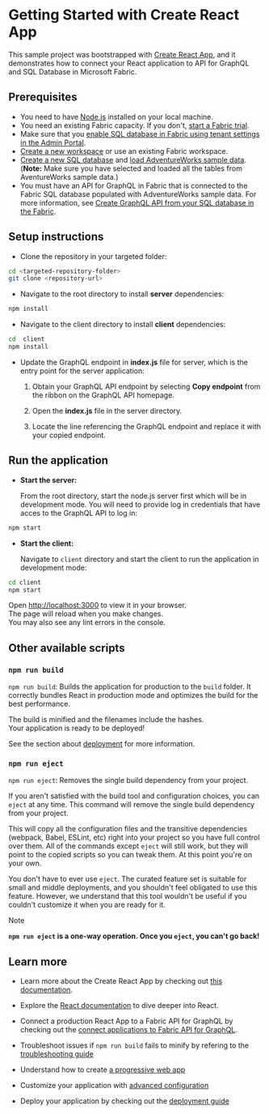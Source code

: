 # Getting Started with Create React App

This sample project was bootstrapped with [Create React App](https://github.com/facebook/create-react-app), and it demonstrates how to connect your React application to API for GraphQL and SQL Database in Microsoft Fabric.

## Prerequisites

- You need to have [Node.js](https://nodejs.org/) installed on your local machine.
- You need an existing Fabric capacity. If you don't, [start a Fabric trial](https://learn.microsoft.com/fabric/get-started/fabric-trial).
- Make sure that you [enable SQL database in Fabric using tenant settings in the Admin Portal](https://learn.microsoft.com/fabric/database/sql/enable).
- [Create a new workspace](https://learn.microsoft.com/fabric/get-started/workspaces) or use an existing Fabric workspace.
- [Create a new SQL database](https://learn.microsoft.com/fabric/database/sql/create) and [load AdventureWorks sample data](https://learn.microsoft.com/fabric/database/sql/load-adventureworks-sample-data). (**Note:** Make sure you have selected and loaded all the tables from AventureWorks sample data.)
- You must have an API for GraphQL in Fabric that is connected to the Fabric SQL database populated with AdventureWorks sample data. For more information, see [Create GraphQL API from your SQL database in the Fabric](https://learn.microsoft.com/fabric/database/sql/graphql-api).

## Setup instructions

- Clone the repository in your targeted folder:

```sh
cd <targeted-repository-folder>
git clone <repository-url>

```

- Navigate to the root directory to install **server** dependencies:

```sh
npm install
```

- Navigate to the client directory to install **client** dependencies:

```sh
cd  client
npm install
```

- Update the GraphQL endpoint in **index.js** file for server, which is the entry point for the server application:

    1) Obtain your GraphQL API endpoint by selecting **Copy endpoint** from the ribbon on the GraphQL API homepage.

    2) Open the **index.js** file in the server directory.

    3) Locate the line referencing the GraphQL endpoint and replace it with your copied endpoint.

## Run the application

- **Start the server:**

    From the root directory, start the node.js server first which will be in development mode. You will need to provide log in credentials that have acces to the GraphQL API to log in:

```sh
npm start
```

- **Start the client:**

    Navigate to `client` directory and start the client to run the application in development mode:

```sh
cd client
npm start
```

Open [http://localhost:3000](http://localhost:3000) to view it in your browser.\
The page will reload when you make changes.\
You may also see any lint errors in the console.

## Other available scripts

### `npm run build`

`npm run build`: Builds the application for production to the `build` folder. It correctly bundles React in production mode and optimizes the build for the best performance.

The build is minified and the filenames include the hashes.\
Your application is ready to be deployed!

See the section about [deployment](https://facebook.github.io/create-react-app/docs/deployment) for more information.

### `npm run eject`

`npm run eject`: Removes the single build dependency from your project.

If you aren't satisfied with the build tool and configuration choices, you can `eject` at any time. This command will remove the single build dependency from your project.

This will copy all the configuration files and the transitive dependencies (webpack, Babel, ESLint, etc) right into your project so you have full control over them. All of the commands except `eject` will still work, but they will point to the copied scripts so you can tweak them. At this point you're on your own.

You don't have to ever use `eject`. The curated feature set is suitable for small and middle deployments, and you shouldn't feel obligated to use this feature. However, we understand that this tool wouldn't be useful if you couldn't customize it when you are ready for it.
> [!NOTE]
> **`npm run eject` is a one-way operation. Once you `eject`, you can't go back!**

## Learn more

- Learn more about the Create React App by checking out [this documentation](https://facebook.github.io/create-react-app/docs/getting-started).

- Explore the [React documentation](https://reactjs.org/) to dive deeper into React.

- Connect a production React App to a Fabric API for GraphQL by checking out the [connect applications to Fabric API for GraphQL](https://learn.microsoft.com/en-us/fabric/data-engineering/connect-apps-api-graphql).

- Troubleshoot issues if `npm run build` fails to minify by refering to the [troubleshooting guide](https://facebook.github.io/create-react-app/docs/troubleshooting#npm-run-build-fails-to-minify)

- Understand how to create [a progressive web app](https://facebook.github.io/create-react-app/docs/making-a-progressive-web-app)

- Customize your application with [advanced configuration](https://facebook.github.io/create-react-app/docs/advanced-configuration)

- Deploy your application by checking out the [deployment guide](https://facebook.github.io/create-react-app/docs/deployment)